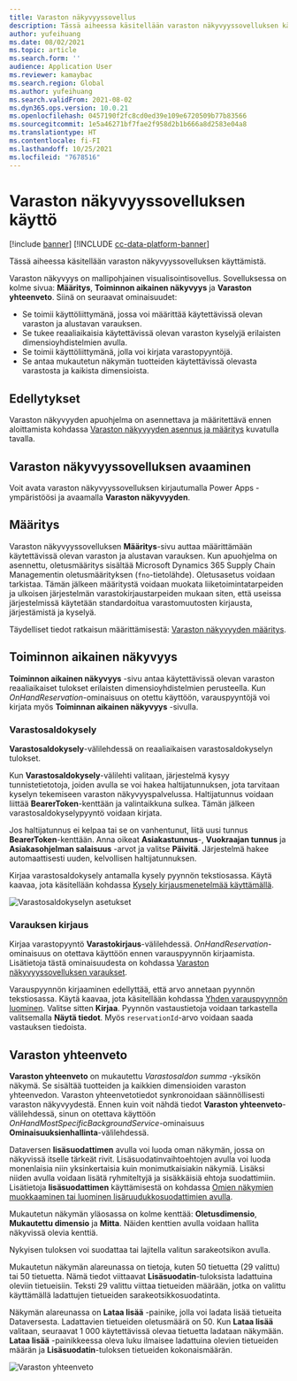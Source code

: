 ```yaml
---
title: Varaston näkyvyyssovellus
description: Tässä aiheessa käsitellään varaston näkyvyyssovelluksen käyttämistä.
author: yufeihuang
ms.date: 08/02/2021
ms.topic: article
ms.search.form: ''
audience: Application User
ms.reviewer: kamaybac
ms.search.region: Global
ms.author: yufeihuang
ms.search.validFrom: 2021-08-02
ms.dyn365.ops.version: 10.0.21
ms.openlocfilehash: 0457190f2fc8cd0ed39e109e6720509b77b83566
ms.sourcegitcommit: 1e5a46271bf7fae2f958d2b1b666a8d2583e04a8
ms.translationtype: HT
ms.contentlocale: fi-FI
ms.lasthandoff: 10/25/2021
ms.locfileid: "7678516"
---
```

# <a name="use-the-inventory-visibility-app"></a>Varaston näkyvyyssovelluksen käyttö

[!include [banner](../includes/banner.md)]
[!INCLUDE [cc-data-platform-banner](../../includes/cc-data-platform-banner.md)]

Tässä aiheessa käsitellään varaston näkyvyyssovelluksen käyttämistä.

Varaston näkyvyys on mallipohjainen visualisointisovellus. Sovelluksessa on kolme sivua: **Määritys**, **Toiminnon aikainen näkyvyys** ja **Varaston yhteenveto**. Siinä on seuraavat ominaisuudet:

- Se toimii käyttöliittymänä, jossa voi määrittää käytettävissä olevan varaston ja alustavan varauksen.
- Se tukee reaaliaikaisia käytettävissä olevan varaston kyselyjä erilaisten dimensioyhdistelmien avulla.
- Se toimii käyttöliittymänä, jolla voi kirjata varastopyyntöjä.
- Se antaa mukautetun näkymän tuotteiden käytettävissä olevasta varastosta ja kaikista dimensioista.

## <a name="prerequisites"></a>Edellytykset

Varaston näkyvyyden apuohjelma on asennettava ja määritettävä ennen aloittamista kohdassa [Varaston näkyvyyden asennus ja määritys](inventory-visibility-setup.md) kuvatulla tavalla.

## <a name="open-the-inventory-visibility-app"></a>Varaston näkyvyyssovelluksen avaaminen

Voit avata varaston näkyvyyssovelluksen kirjautumalla Power Apps -ympäristöösi ja avaamalla **Varaston näkyvyyden**.

## <a name="configuration"></a><a name="configuration"></a>Määritys

Varaston näkyvyyssovelluksen **Määritys**-sivu auttaa määrittämään käytettävissä olevan varaston ja alustavan varauksen. Kun apuohjelma on asennettu, oletusmääritys sisältää Microsoft Dynamics 365 Supply Chain Managementin oletusmäärityksen (`fno`-tietolähde). Oletusasetus voidaan tarkistaa. Tämän jälkeen määritystä voidaan muokata liiketoimintatarpeiden ja ulkoisen järjestelmän varastokirjaustarpeiden mukaan siten, että useissa järjestelmissä käytetään standardoitua varastomuutosten kirjausta, järjestämistä ja kyselyä.

Täydelliset tiedot ratkaisun määrittämisestä: [Varaston näkyvyyden määritys](inventory-visibility-configuration.md).

## <a name="operational-visibility"></a>Toiminnon aikainen näkyvyys

**Toiminnon aikainen näkyvyys** -sivu antaa käytettävissä olevan varaston reaaliaikaiset tulokset erilaisten dimensioyhdistelmien perusteella. Kun *OnHandReservation*-ominaisuus on otettu käyttöön, varauspyyntöjä voi kirjata myös **Toiminnan aikainen näkyvyys** -sivulla.

### <a name="on-hand-query"></a>Varastosaldokysely

**Varastosaldokysely**-välilehdessä on reaaliaikaisen varastosaldokyselyn tulokset.

Kun **Varastosaldokysely**-välilehti valitaan, järjestelmä kysyy tunnistetietotoja, joiden avulla se voi hakea haltijatunnuksen, jota tarvitaan kyselyn tekemiseen varaston näkyvyyspalvelussa. Haltijatunnus voidaan liittää **BearerToken**-kenttään ja valintaikkuna sulkea. Tämän jälkeen varastosaldokyselypyyntö voidaan kirjata.

Jos haltijatunnus ei kelpaa tai se on vanhentunut, liitä uusi tunnus **BearerToken**-kenttään. Anna oikeat **Asiakastunnus**-, **Vuokraajan tunnus** ja **Asiakasohjelman salaisuus** -arvot ja valitse **Päivitä**. Järjestelmä hakee automaattisesti uuden, kelvollisen haltijatunnuksen.

Kirjaa varastosaldokysely antamalla kysely pyynnön tekstiosassa. Käytä kaavaa, jota käsitellään kohdassa [Kysely kirjausmenetelmää käyttämällä](inventory-visibility-api.md#query-with-post-method).

![Varastosaldokyselyn asetukset](media/inventory-visibility-query-settings.png "Varastosaldokyselyn asetukset")

### <a name="reservation-posting"></a>Varauksen kirjaus

Kirjaa varastopyyntö **Varastokirjaus**-välilehdessä. *OnHandReservation*-ominaisuus on otettava käyttöön ennen varauspyynnön kirjaamista. Lisätietoja tästä ominaisuudesta on kohdassa [Varaston näkyvyyssovelluksen varaukset](inventory-visibility-reservations.md).

Varauspyynnön kirjaaminen edellyttää, että arvo annetaan pyynnön tekstiosassa. Käytä kaavaa, jota käsitellään kohdassa [Yhden varauspyynnön luominen](inventory-visibility-api.md#create-one-reservation-event). Valitse sitten **Kirjaa**. Pyynnön vastaustietoja voidaan tarkastella valitsemalla **Näytä tiedot**. Myös `reservationId`-arvo voidaan saada vastauksen tiedoista.

## <a name="inventory-summary"></a><a name="inventory-summary"></a>Varaston yhteenveto

**Varaston yhteenveto** on mukautettu *Varastosaldon summa* -yksikön näkymä. Se sisältää tuotteiden ja kaikkien dimensioiden varaston yhteenvedon. Varaston yhteenvetotiedot synkronoidaan säännöllisesti varaston näkyvyydestä. Ennen kuin voit nähdä tiedot **Varaston yhteenveto**-välilehdessä, sinun on otettava käyttöön *OnHandMostSpecificBackgroundService*-ominaisuus **Ominaisuuksienhallinta**-välilehdessä.

Dataversen **lisäsuodattimen** avulla voi luoda oman näkymän, jossa on näkyvissä itselle tärkeät rivit. Lisäsuodatinvaihtoehtojen avulla voi luoda monenlaisia niin yksinkertaisia kuin monimutkaisiakin näkymiä. Lisäksi niiden avulla voidaan lisätä ryhmiteltyjä ja sisäkkäisiä ehtoja suodattimiin. Lisätietoja **lisäsuodattimen** käyttämisestä on kohdassa [Omien näkymien muokkaaminen tai luominen lisäruudukkosuodattimien avulla](/powerapps/user/grid-filters-advanced).

Mukautetun näkymän yläosassa on kolme kenttää: **Oletusdimensio**, **Mukautettu dimensio** ja **Mitta**. Näiden kenttien avulla voidaan hallita näkyvissä olevia kenttiä.

Nykyisen tuloksen voi suodattaa tai lajitella valitun sarakeotsikon avulla.

Mukautetun näkymän alareunassa on tietoja, kuten 50 tietuetta (29 valittu) tai 50 tietuetta. Nämä tiedot viittaavat **Lisäsuodatin**-tuloksista ladattuina oleviin tietueisiin. Teksti 29 valittu viittaa tietueiden määrään, jotka on valittu käyttämällä ladattujen tietueiden sarakeotsikkosuodatinta.

Näkymän alareunassa on **Lataa lisää** -painike, jolla voi ladata lisää tietueita Dataversesta. Ladattavien tietueiden oletusmäärä on 50. Kun **Lataa lisää** valitaan, seuraavat 1 000 käytettävissä olevaa tietuetta ladataan näkymään. **Lataa lisää** -painikkeessa oleva luku ilmaisee ladattuina olevien tietueiden määrän ja **Lisäsuodatin**-tuloksen tietueiden kokonaismäärän.

![Varaston yhteenveto](media/inventory-visibility-onhand-list.png "Varaston yhteenveto")
